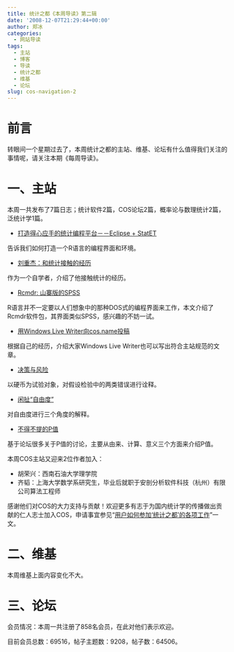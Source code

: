 ```yaml
---
title: 统计之都《本周导读》第二辑
date: '2008-12-07T21:29:44+00:00'
author: 郑冰
categories:
  - 网站导读
tags:
  - 主站
  - 博客
  - 导读
  - 统计之都
  - 维基
  - 论坛
slug: cos-navigation-2
---
```


# 前言

转眼间一个星期过去了，本周统计之都的主站、维基、论坛有什么值得我们关注的事情呢，请关注本期《每周导读》。<!--more-->

# 一、主站

本周一共发布了7篇日志；统计软件2篇，COS论坛2篇，概率论与数理统计2篇，泛统计学1篇。

  * [打造得心应手的统计编程平台－－Eclipse + StatET](https://cos.name/2008/12/eclipse-statet-for-r-editor/ "打造得心应手的统计编程平台－－Eclipse + StatET")

告诉我们如何打造一个R语言的编程界面和环境。

  * [刘重杰：和统计接触的经历](https://cos.name/2008/12/my-experience-with-statistics-by-chongjie-liu/)

作为一个自学者，介绍了他接触统计的经历。

  * [Rcmdr: 山寨版的SPSS](https://cos.name/2008/12/rcmdr-looks-like-spss/ "山寨版的SPSS")

R语言并不一定要以人们想象中的那种DOS式的编程界面来工作，本文介绍了Rcmdr软件包，其界面类似SPSS，感兴趣的不妨一试。

  * [用Windows Live Writer向cos.name投稿](https://cos.name/2008/12/windows-live-writer/)

根据自己的经历，介绍大家Windows Live Writer也可以写出符合主站规范的文章。

  * [决策与风险](https://cos.name/2008/12/decision-and-risk/)

以硬币为试验对象，对假设检验中的两类错误进行诠释。

  * [闲扯“自由度”](https://cos.name/2008/12/degrees-of-freedom/)

对自由度进行三个角度的解释。

  * [不得不提的P值](https://cos.name/2008/12/p-value/)

基于论坛很多关于P值的讨论，主要从由来、计算、意义三个方面来介绍P值。

本周COS主站又迎来2位作者加入：

  * 胡荣兴：西南石油大学理学院
  * 齐韬：上海大学数学系研究生，毕业后就职于安剖分析软件科技（杭州）有限公司算法工程师

感谢他们对COS的大力支持与贡献！欢迎更多有志于为国内统计学的传播做出贡献的仁人志士加入COS，申请事宜参见“[用户如何参加‘统计之都’的各项工作](http://cos.name/2008/11/how-to-work-with-cos/)”一文。

# 二、维基

本周维基上面内容变化不大。

# 三、论坛

会员情况：本周一共注册了858名会员，在此对他们表示欢迎。

目前会员总数：69516，帖子主题数：9208，帖子数：64506。
